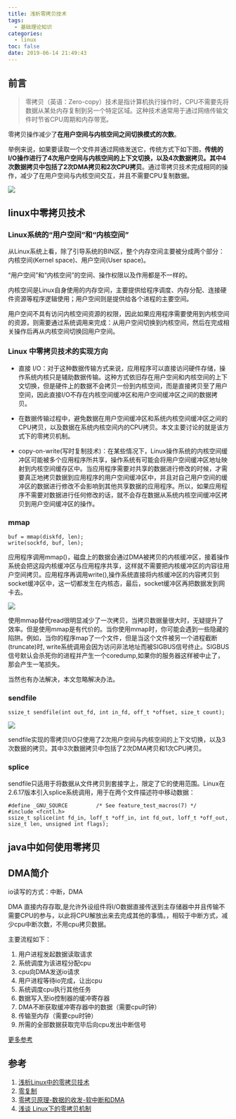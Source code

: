 ```yaml
---
title: 浅析零拷贝技术
tags:
  - 基础理论知识
categories:
  - linux
toc: false
date: 2019-06-14 21:49:43
---
```


## 前言

>零拷贝（英语：Zero-copy）技术是指计算机执行操作时，CPU不需要先将数据从某处内存复制到另一个特定区域。这种技术通常用于通过网络传输文件时节省CPU周期和内存带宽。

零拷贝操作减少了**在用户空间与内核空间之间切换模式的次数**。

举例来说，如果要读取一个文件并通过网络发送它，传统方式下如下图，**传统的I/O操作进行了4次用户空间与内核空间的上下文切换，以及4次数据拷贝。其中4次数据拷贝中包括了2次DMA拷贝和2次CPU拷贝**。通过零拷贝技术完成相同的操作，减少了在用户空间与内核空间交互，并且不需要CPU复制数据。

![](http://blogstatic.aibibang.com/%E6%B5%85%E6%9E%90%E9%9B%B6%E6%8B%B7%E8%B4%9D%E6%8A%80%E6%9C%AF-1.png)


## linux中零拷贝技术

### Linux系统的“用户空间”和“内核空间”

从Linux系统上看，除了引导系统的BIN区，整个内存空间主要被分成两个部分：内核空间(Kernel space)、用户空间(User space)。

“用户空间”和“内核空间”的空间、操作权限以及作用都是不一样的。

内核空间是Linux自身使用的内存空间，主要提供给程序调度、内存分配、连接硬件资源等程序逻辑使用；用户空间则是提供给各个进程的主要空间。

用户空间不具有访问内核空间资源的权限，因此如果应用程序需要使用到内核空间的资源，则需要通过系统调用来完成：从用户空间切换到内核空间，然后在完成相关操作后再从内核空间切换回用户空间。
### Linux 中零拷贝技术的实现方向

- 直接 I/O：对于这种数据传输方式来说，应用程序可以直接访问硬件存储，操作系统内核只是辅助数据传输。这种方式依旧存在用户空间和内核空间的上下文切换，但是硬件上的数据不会拷贝一份到内核空间，而是直接拷贝至了用户空间，因此直接I/O不存在内核空间缓冲区和用户空间缓冲区之间的数据拷贝。

- 在数据传输过程中，避免数据在用户空间缓冲区和系统内核空间缓冲区之间的CPU拷贝，以及数据在系统内核空间内的CPU拷贝。本文主要讨论的就是该方式下的零拷贝机制。

- copy-on-write(写时复制技术)：在某些情况下，Linux操作系统的内核空间缓冲区可能被多个应用程序所共享，操作系统有可能会将用户空间缓冲区地址映射到内核空间缓存区中。当应用程序需要对共享的数据进行修改的时候，才需要真正地拷贝数据到应用程序的用户空间缓冲区中，并且对自己用户空间的缓冲区的数据进行修改不会影响到其他共享数据的应用程序。所以，如果应用程序不需要对数据进行任何修改的话，就不会存在数据从系统内核空间缓冲区拷贝到用户空间缓冲区的操作。

### mmap

```
buf = mmap(diskfd, len);
write(sockfd, buf, len);
```
应用程序调用mmap()，磁盘上的数据会通过DMA被拷贝的内核缓冲区，接着操作系统会把这段内核缓冲区与应用程序共享，这样就不需要把内核缓冲区的内容往用户空间拷贝。应用程序再调用write(),操作系统直接将内核缓冲区的内容拷贝到socket缓冲区中，这一切都发生在内核态，最后，socket缓冲区再把数据发到网卡去。

![](http://blogstatic.aibibang.com/%E6%B5%85%E6%9E%90%E9%9B%B6%E6%8B%B7%E8%B4%9D%E6%8A%80%E6%9C%AF-2.png)

使用mmap替代read很明显减少了一次拷贝，当拷贝数据量很大时，无疑提升了效率。但是使用mmap是有代价的。当你使用mmap时，你可能会遇到一些隐藏的陷阱。例如，当你的程序map了一个文件，但是当这个文件被另一个进程截断(truncate)时, write系统调用会因为访问非法地址而被SIGBUS信号终止。SIGBUS信号默认会杀死你的进程并产生一个coredump,如果你的服务器这样被中止了，那会产生一笔损失。

当然也有办法解决，本文忽略解决办法。

### sendfile

```
ssize_t sendfile(int out_fd, int in_fd, off_t *offset, size_t count);
```
![](http://blogstatic.aibibang.com/%E6%B5%85%E6%9E%90%E9%9B%B6%E6%8B%B7%E8%B4%9D-03.jpg)

sendfile实现的零拷贝I/O只使用了2次用户空间与内核空间的上下文切换，以及3次数据的拷贝。其中3次数据拷贝中包括了2次DMA拷贝和1次CPU拷贝。
### splice

sendfile只适用于将数据从文件拷贝到套接字上，限定了它的使用范围。Linux在2.6.17版本引入splice系统调用，用于在两个文件描述符中移动数据：
```
#define _GNU_SOURCE         /* See feature_test_macros(7) */
#include <fcntl.h>
ssize_t splice(int fd_in, loff_t *off_in, int fd_out, loff_t *off_out, size_t len, unsigned int flags);
```
## java中如何使用零拷贝

## DMA简介

io读写的方式：中断，DMA

DMA 直接内存存取,是允许外设组件将I/O数据直接传送到主存储器中并且传输不需要CPU的参与，以此将CPU解放出来去完成其他的事情。，相较于中断方式，减少cpu中断次数，不用cpu拷贝数据。

主要流程如下：

1. 用户进程发起数据读取请求
2. 系统调度为该进程分配cpu
3. cpu向DMA发送io请求
4. 用户进程等待io完成，让出cpu
5. 系统调度cpu执行其他任务
6. 数据写入至io控制器的缓冲寄存器
7. DMA不断获取缓冲寄存器中的数据（需要cpu时钟）
8. 传输至内存（需要cpu时钟）
9. 所需的全部数据获取完毕后向cpu发出中断信号

[更多参考](https://blog.csdn.net/xiaofei0859/article/details/74321216)

## 参考

1. [浅析Linux中的零拷贝技术](https://www.jianshu.com/p/fad3339e3448)
2. [零复制](https://zh.wikipedia.org/wiki/%E9%9B%B6%E5%A4%8D%E5%88%B6)
3. [零拷贝原理-数据的收发-软中断和DMA](https://blog.csdn.net/xiaofei0859/article/details/74321216)
4. [浅谈 Linux下的零拷贝机制](https://cloud.tencent.com/developer/article/1152609)